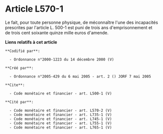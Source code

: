 # Article L570-1

Le fait, pour toute personne physique, de méconnaître l'une des incapacités prescrites par l'article L. 500-1 est puni de
trois ans d'emprisonnement et de trois cent soixante quinze mille euros d'amende.

**Liens relatifs à cet article**

	**Codifié par**:

	  - Ordonnance n°2000-1223 du 14 décembre 2000 (V)

	**Créé par**:

	  - Ordonnance n°2005-429 du 6 mai 2005 - art. 2 () JORF 7 mai 2005

	**Cite**:

	  - Code monétaire et financier - art. L500-1 (V)

	**Cité par**:

	  - Code monétaire et financier - art. L570-2 (V)
	  - Code monétaire et financier - art. L735-1 (V)
	  - Code monétaire et financier - art. L745-1 (V)
	  - Code monétaire et financier - art. L755-1 (V)
	  - Code monétaire et financier - art. L765-1 (V)
